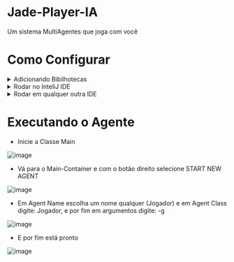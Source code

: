 # Jade-Player-IA
 Um sistema MultiAgentes que joga com você
 
 # Como Configurar
 
 <details>
<summary>Adicionando Bibilhotecas</summary>
<br>
 
* Adicione a Bibilhoteca Jade.jar
 
* Adicione a Bibilhoteca commons-codec-1.3.jar

* Os arquivos Jar estão na pasta raiz do projeto

<br>

</details>
 
<details>
<summary>Rodar no InteliJ IDE</summary>
<br>
 
* Abra o menu de "Run/Debug Configurations"
 
* Em Main class use: jade.Boot

* Em Programs arguments use: -gui

![one](https://user-images.githubusercontent.com/37451620/94922544-cca37c00-0490-11eb-9204-f573ec68f493.JPG)

<br>

</details>

<details>
<summary>Rodar em qualquer outra IDE</summary>
<br>
 
* Abra a classe Jogador"
 
* Execute o método Main

<br>

</details>

# Executando o Agente

* Inicie a Classe Main

![image](https://user-images.githubusercontent.com/37451620/94922740-2310ba80-0491-11eb-8917-99efac1a6895.png)

* Vá para o Main-Container e com o botão direito selecione START NEW AGENT

![image](https://user-images.githubusercontent.com/37451620/94923195-d4afeb80-0491-11eb-8237-9decad6c79bc.png)

* Em Agent Name escolha um nome qualquer (Jogador) e em Agent Class digite: Jogador, e por fim em argumentos digite: -g

![image](https://user-images.githubusercontent.com/37451620/94923318-0923a780-0492-11eb-8f7f-a39489a7eb28.png)

* E por fim está pronto

![image](https://user-images.githubusercontent.com/37451620/94923557-6c153e80-0492-11eb-9ec8-dbf2c5471508.png)

